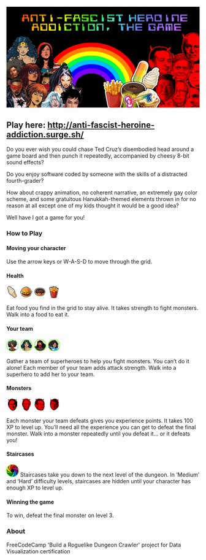 ![Anti-Fascist Heroine Addiction, The Game](https://raw.githubusercontent.com/rifkegribenes/anti-fascist-heroine-addiction/master/src/img/og-image.jpg "Lady superheroes vs Republican politicians: the ultimate smackdown")

## Play here: http://anti-fascist-heroine-addiction.surge.sh/

Do you ever wish you could chase Ted Cruz’s disembodied head around a game board and then punch it repeatedly, accompanied by cheesy 8-bit sound effects?

Do you enjoy software coded by someone with the skills of a distracted fourth-grader?

How about crappy animation, no coherent narrative, an extremely gay color scheme, and some gratuitous Hanukkah-themed elements thrown in for no reason at all except one of my kids thought it would be a good idea?

Well have I got a game for you!

<div class="splash__instructions">

### How to Play

#### Moving your character

Use the arrow keys or W-A-S-D to move through the grid.

</div>

#### Health

![ice cream](https://github.com/rifkegribenes/anti-fascist-heroine-addiction/blob/master/client/src/img/ice-cream_32.png) ![hamburger](https://github.com/rifkegribenes/anti-fascist-heroine-addiction/blob/master/client/src/img/hamburger_32.png) ![donut](https://github.com/rifkegribenes/anti-fascist-heroine-addiction/blob/master/client/src/img/donut_32.png) ![fries](https://github.com/rifkegribenes/anti-fascist-heroine-addiction/blob/master/client/src/img/fries_32.png)

Eat food you find in the grid to stay alive. It takes strength to fight monsters. Walk into a food to eat it.

#### Your team

![misty knight](https://github.com/rifkegribenes/anti-fascist-heroine-addiction/blob/master/client/src/img/misty-knight_32_c.png) ![wonder woman](https://github.com/rifkegribenes/anti-fascist-heroine-addiction/blob/master/client/src/img/wonder-woman_32_c.png) ![silk](https://github.com/rifkegribenes/anti-fascist-heroine-addiction/blob/master/client/src/img/silk_32_c.png) ![la borinqueña](https://github.com/rifkegribenes/anti-fascist-heroine-addiction/blob/master/client/src/img/la-borinquena_32_c.png)

Gather a team of superheroes to help you fight monsters. You can’t do it alone! Each member of your team adds attack strength. Walk into a superhero to add her to your team.

#### Monsters

![george bush](https://github.com/rifkegribenes/anti-fascist-heroine-addiction/blob/master/client/src/img/bush_32.png) ![mitch mcconnell](https://github.com/rifkegribenes/anti-fascist-heroine-addiction/blob/master/client/src/img/mcconnell_32.png) ![ted cruz](https://github.com/rifkegribenes/anti-fascist-heroine-addiction/blob/master/client/src/img/cruz_32.png) ![ronald reagan](https://github.com/rifkegribenes/anti-fascist-heroine-addiction/blob/master/client/src/img/reagan_32.png)

Each monster your team defeats gives you experience points. It takes 100 XP to level up. You’ll need all the experience you can get to defeat the final monster. Walk into a monster repeatedly until you defeat it... or it defeats you!

#### Staircases

![staircase](https://github.com/rifkegribenes/anti-fascist-heroine-addiction/blob/master/client/src/img/staircase_32_c.png) Staircases take you down to the next level of the dungeon. In ‘Medium’ and ‘Hard’ difficulty levels, staircases are hidden until your character has enough XP to level up.

#### Winning the game

To win, defeat the final monster on level 3.</div>

### About

FreeCodeCamp 'Build a Roguelike Dungeon Crawler' project for Data Visualization certification



